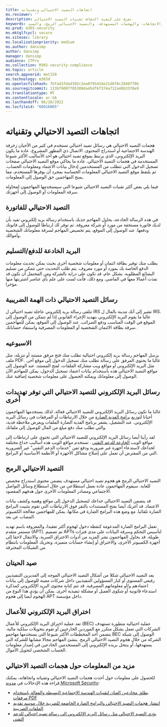 ```yaml
---
title: اتجاهات التصيد الاحتيالي وتقنياته
ms.reviewer: ''
description: تعرف على كيفية اكتشاف تقنيات التصيد الاحتيالي
keywords: الأمان، والبرامج الضارة، والتصيد الاحتيالي، والمعلومات، والخادم، والهندسة الاجتماعية، والصيد، والإغراء، والحماية، والاتجاهات، والهجمات المستهدفة، والتصيد الاحتيالي الرمح، والصيد
ms.prod: m365-security
ms.mktglfcycl: secure
ms.sitesec: library
ms.localizationpriority: medium
ms.author: dansimp
author: dansimp
manager: dansimp
audience: ITPro
ms.collection: M365-security-compliance
ms.topic: article
search.appverid: met150
ms.technology: m365d
ms.openlocfilehash: 7bfad3fdad392c2ea0795d24e21d6f8c2848f70b
ms.sourcegitcommit: 133bf9097785309da45df6f374a712a48b33f8e9
ms.translationtype: MT
ms.contentlocale: ar-SA
ms.lasthandoff: 06/10/2022
ms.locfileid: "66016065"
---
```

# <a name="phishing-trends-and-techniques"></a>اتجاهات التصيد الاحتيالي وتقنياته

هجمات التصيد الاحتيالي هي رسائل تصيد احتيالي تستخدم في كثير من الأحيان زخرفة الهندسة الاجتماعية أو استدراج المحتوى. الاتصال ذي المظهر المشروع، عادة ما يكون البريد الإلكتروني، الذي يرتبط بموقع تصيد احتيالي هو أحد الأساليب الأكثر شيوعا المستخدمة في هجمات التصيد الاحتيالي. عادة ما يحاكي موقع التصيد الاحتيالي صفحات تسجيل الدخول التي تتطلب من المستخدمين إدخال بيانات الاعتماد ومعلومات الحساب. ثم يلتقط موقع التصيد الاحتيالي المعلومات الحساسة بمجرد أن يوفرها المستخدم، مما يمنح المهاجمين حق الوصول إلى المعلومات.

فيما يلي بعض أكثر تقنيات التصيد الاحتيالي شيوعا التي سيستخدمها المهاجمون لمحاولة سرقة المعلومات أو الوصول إلى أجهزتك.

## <a name="invoice-phishing"></a>التصيد الاحتيالي للفاتورة

في هذه الرسالة الخادعة، يحاول المهاجم جذبك باستخدام رسالة بريد إلكتروني تفيد بأن لديك فاتورة مستحقة من مورد أو شركة معروفة. ثم توفر لك ارتباطا للوصول إلى فاتوتك ودفعها. عند الوصول إلى الموقع، يتم تخصيص المهاجم لسرقة معلوماتك الشخصية وأموالك.

## <a name="paymentdelivery-scam"></a>البريد الخادعة للدفع/التسليم

يطلب منك توفير بطاقة ائتمان أو معلومات شخصية أخرى بحيث يمكن تحديث معلومات الدفع الخاصة بك بمورد أو مورد معروف. يتم طلب التحديث حتى تتمكن من تسليم البضائع المطلوبة. بشكل عام، قد تكون على دراية بالشركة ومن المحتمل أن تكون قد نفذت أعمالا معها في الماضي. ومع ذلك، فأنت لست على علم بأي عناصر اشتريتها منها مؤخرا.

## <a name="tax-themed-phishing-scams"></a>رسائل التصيد الاحتيالي ذات الهمة الضريبية

تتلقى رسالة بريد إلكتروني عاجلة تصيد احتيالي ل IRS تشير إلى أنك مدينة بالمال ل IRS. غالبا ما يقوم البريد الإلكتروني بتهديد الإجراء القانوني إذا لم تتمكن من الوصول إلى الموقع في الوقت المناسب ودفع الضرائب. عند الوصول إلى الموقع، يمكن للمهاجمين سرقة بطاقة الائتمان الشخصية أو المعلومات المصرفية واستنفاد حساباتك.

## <a name="downloads"></a>الاسبوعيه

يرسل المهاجم رسالة بريد إلكتروني احتيالية تطلب منك فتح مرفق مستند أو تنزيله، مثل ملف PDF. غالبا ما يحتوي المرفق على رسالة تطلب منك تسجيل الدخول إلى موقع آخر، مثل البريد الإلكتروني أو مواقع ويب مشاركة الملفات، لفتح المستند. عند الوصول إلى مواقع التصيد الاحتيالي هذه باستخدام بيانات اعتماد تسجيل الدخول، يمكن للمهاجم الآن الوصول إلى معلوماتك ويمكنه الحصول على معلومات شخصية إضافية عنك.

## <a name="phishing-emails-that-deliver-other-threats"></a>رسائل البريد الإلكتروني للتصيد الاحتيالي التي توفر تهديدات أخرى

غالبا ما تكون رسائل البريد الإلكتروني للتصيد الاحتيالي فعالة، لذلك يستخدمها المهاجمون أحيانا لتوزيع [برامج الفدية الضارة](/security/compass/human-operated-ransomware) من خلال الارتباطات أو المرفقات في رسائل البريد الإلكتروني. عند التشغيل، يشفر برنامج الفدية الضارة الملفات ويعرض ملاحظة فدية، والتي تطلب منك دفع مبلغ من المال للوصول إلى ملفاتك.

لقد رأينا أيضا رسائل البريد الإلكتروني للتصيد الاحتيالي التي تحتوي على ارتباطات إلى مواقع الويب [الخادعة للدعم التقني](support-scams.md) . تستخدم مواقع الويب هذه أساليب خداع مختلفة لخداعك لاستدعاء أجهزة غير ضرورية ودفع ثمن "خدمات الدعم التقني" غير الضرورية التي من المفترض أن تعمل على إصلاح مشاكل الأجهزة أو الأنظمة الأساسية أو البرامج.

## <a name="spear-phishing"></a>التصيد الاحتيالي الرمح

التصيد الاحتيالي الرمح هو هجوم تصيد احتيالي مستهدف يتضمن محتوى استدراج مخصص للغاية. سيقوم المهاجمون عادة بعمل استطلاعي من خلال استطلاع وسائل التواصل الاجتماعي ومصادر المعلومات الأخرى حول هدفهم المقصود.

قد يتضمن التصيد الاحتيالي خداعك لتسجيل الدخول إلى مواقع وهمية وكشف بيانات الاعتماد. قد أغريك أيضا بفتح المستندات بالنقر فوق الارتباطات التي تقوم بتثبيت البرامج الضارة تلقائيا. مع وضع هذه البرامج الضارة في مكانها، يمكن للمهاجمين معالجة الكمبيوتر المصاب عن بعد.

تعمل البرامج الضارة المدعومة كنقطة دخول لهجوم أكثر تعقيدا، والمعروفة باسم تهديد مستمر متقدم (APT). تم تصميم APTs لتأسيس التحكم وسرقة البيانات على مدى فترات طويلة. قد يحاول المهاجمون نشر المزيد من أدوات الاختراق السرية، والانتقال لاحقا إلى أجهزة الكمبيوتر الأخرى، والاختراق أو إنشاء حسابات متميزة، وتحريك المعلومات بانتظام من الشبكات المخترقة.

## <a name="whaling"></a>صيد الحيتان

يعد التصيد الاحتيالي شكلا من أشكال التصيد الاحتيالي الموجه إلى المديرين التنفيذيين رفيعي المستوى أو كبار المسؤولين التنفيذيين داخل شركات معينة للوصول إلى بيانات اعتمادهم و/أو معلوماتهم المصرفية. قد تتم كتابة محتوى البريد الإلكتروني كمذكرة استدعاء قانونية أو شكوى العميل أو مشكلة تنفيذية أخرى. يمكن أن يؤدي هذا النوع من الهجوم أيضا إلى هجوم APT داخل مؤسسة.

## <a name="business-email-compromise"></a>اختراق البريد الإلكتروني للأعمال

تعد عملية اختراق البريد الإلكتروني للأعمال (BEC) عملية احتيالية متطورة تستهدف الشركات التي تعمل بشكل متكرر مع الموردين الخارجيين أو تقوم بتحويلات سلكية مالية. يتضمن أحد المخططات الأكثر شيوعا التي يستخدمها مهاجمو BEC الوصول إلى شبكة الشركة من خلال هجوم التصيد الاحتيالي الرمح. ينشئ المهاجم مجالا مشابها للشركة التي يستهدفها، أو ينتحل بريده الإلكتروني إلى المستخدمين الخادعين في إصدار معلومات الحساب الشخصي لتحويل الأموال.

## <a name="more-information-about-phishing-attacks"></a>مزيد من المعلومات حول هجمات التصيد الاحتيالي

للحصول على معلومات حول أحدث هجمات التصيد الاحتيالي وتقنياته واتجاهاته، يمكنك قراءة هذه الإدخالات في [مدونة Microsoft Security](https://www.microsoft.com/security/blog/):

- [يطلق مخادعين العنان لتقنيات الهندسة الاجتماعية البسيطة والفعالة باستخدام مرفقات PDF](https://cloudblogs.microsoft.com/microsoftsecure/2017/01/26/phishers-unleash-simple-but-effective-social-engineering-techniques-using-pdf-attachments/?source=mmpc)
- [انتشار هجمات التصيد الاحتيالي والبرامج الضارة الخاضعة للضريبة خلال موسم تقديم الملفات الضريبية](https://cloudblogs.microsoft.com/microsoftsecure/2017/03/20/tax-themed-phishing-and-malware-attacks-proliferate-during-the-tax-filing-season/?source=mmpc)
- [يؤدي التصيد الاحتيالي مثل رسائل البريد الإلكتروني إلى رسالة تصيد احتيالي للدعم التقني](https://cloudblogs.microsoft.com/microsoftsecure/2017/08/07/links-in-phishing-like-emails-lead-to-tech-support-scam/?source=mmpc)
